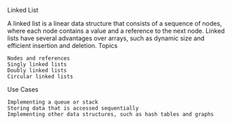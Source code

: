 Linked List

A linked list is a linear data structure that consists of a sequence of nodes, where each node contains a value and a reference to the next node. Linked lists have several advantages over arrays, such as dynamic size and efficient insertion and deletion.
Topics

    Nodes and references
    Singly linked lists
    Doubly linked lists
    Circular linked lists

Use Cases

    Implementing a queue or stack
    Storing data that is accessed sequentially
    Implementing other data structures, such as hash tables and graphs


